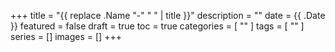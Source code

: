 +++
title = "{{ replace .Name "-" " " | title }}"
description = ""
date = {{ .Date }}
featured = false
draft = true
toc = true
categories = [
  ""
]
tags = [
  ""
]
series = []
images = []
+++

<!--more-->
